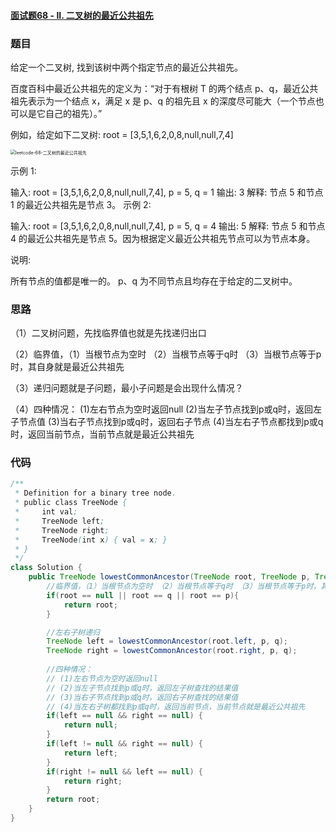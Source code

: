 #### [面试题68 - II. 二叉树的最近公共祖先](https://leetcode-cn.com/problems/er-cha-shu-de-zui-jin-gong-gong-zu-xian-lcof/)

### 题目

给定一个二叉树, 找到该树中两个指定节点的最近公共祖先。

百度百科中最近公共祖先的定义为：“对于有根树 T 的两个结点 p、q，最近公共祖先表示为一个结点 x，满足 x 是 p、q 的祖先且 x 的深度尽可能大（一个节点也可以是它自己的祖先）。”

例如，给定如下二叉树:  root = [3,5,1,6,2,0,8,null,null,7,4]

<img src="https://gitee.com/leeboyce/imagebed/raw/20200305-image/uPic/leetcode-68-二叉树的最近公共祖先.png" alt="leetcode-68-二叉树的最近公共祖先" style="zoom:50%;" />

 

示例 1:

输入: root = [3,5,1,6,2,0,8,null,null,7,4], p = 5, q = 1
输出: 3
解释: 节点 5 和节点 1 的最近公共祖先是节点 3。
示例 2:

输入: root = [3,5,1,6,2,0,8,null,null,7,4], p = 5, q = 4
输出: 5
解释: 节点 5 和节点 4 的最近公共祖先是节点 5。因为根据定义最近公共祖先节点可以为节点本身。


说明:

所有节点的值都是唯一的。
p、q 为不同节点且均存在于给定的二叉树中。



### 思路

（1）二叉树问题，先找临界值也就是先找递归出口

（2）临界值，（1）当根节点为空时 （2）当根节点等于q时 （3）当根节点等于p时，其自身就是最近公共祖先

（3）递归问题就是子问题，最小子问题是会出现什么情况？

（4）四种情况： (1)左右节点为空时返回null (2)当左子节点找到p或q时，返回左子节点值 (3)当右子节点找到p或q时，返回右子节点 (4)当左右子节点都找到p或q时，返回当前节点，当前节点就是最近公共祖先



### 代码

```java
/**
 * Definition for a binary tree node.
 * public class TreeNode {
 *     int val;
 *     TreeNode left;
 *     TreeNode right;
 *     TreeNode(int x) { val = x; }
 * }
 */
class Solution {
    public TreeNode lowestCommonAncestor(TreeNode root, TreeNode p, TreeNode q) {
        //临界值，（1）当根节点为空时 （2）当根节点等于q时 （3）当根节点等于p时，其自身就是最近公共祖先
        if(root == null || root == q || root == p){
            return root;
        }

        //左右子树递归
        TreeNode left = lowestCommonAncestor(root.left, p, q);
        TreeNode right = lowestCommonAncestor(root.right, p, q);
        
        //四种情况：
        // (1)左右节点为空时返回null
        // (2)当左子节点找到p或q时，返回左子树查找的结果值
        // (3)当右子节点找到p或q时，返回右子树查找的结果值
        // (4)当左右子树都找到p或q时，返回当前节点，当前节点就是最近公共祖先
        if(left == null && right == null) {
            return null;
        }
        if(left != null && right == null) {
            return left;
        }
        if(right != null && left == null) {
            return right;
        }
        return root;
    }
}
```

